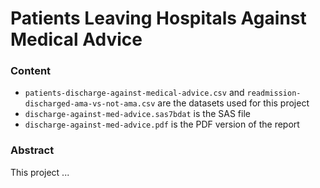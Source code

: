 # Patients Leaving Hospitals Against Medical Advice

### Content
- `patients-discharge-against-medical-advice.csv` and `readmission-discharged-ama-vs-not-ama.csv` are the datasets used for this project
- `discharge-against-med-advice.sas7bdat` is the SAS file
- `discharge-against-med-advice.pdf` is the PDF version of the report

### Abstract
This project ...
